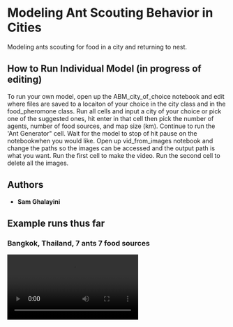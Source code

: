 # Modeling Ant Scouting Behavior in Cities

Modeling ants scouting for food in a city and returning to nest.

## How to Run Individual Model (in progress of editing)

To run your own model, open up the ABM_city_of_choice notebook and edit where files are saved to a locaiton of your choice in the city class and in the food_pheromone class. Run all cells and input a city of your choice or pick one of the suggested ones, hit enter in that cell then pick the number of agents, number of food sources, and map size (km). Continue to run the 'Ant Generator" cell. Wait for the model to stop of hit pause on the notebookwhen you would like. Open up vid_from_images notebook and change the paths so the images can be accessed and the output path is what you want. Run the first cell to make the video. Run the second cell to delete all the images.

## Authors

* **Sam Ghalayini**

## Example runs thus far
### Bangkok, Thailand, 7 ants 7 food sources
![](https://user-images.githubusercontent.com/41443034/111390853-d52bef80-8689-11eb-94d4-d9235fd75bba.mp4)
